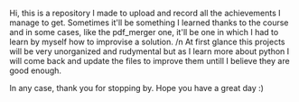 Hi, this is a repository I made to upload and record all the achievements I manage to get. 
Sometimes it'll be something I learned thanks to the course and in some cases, like the pdf_merger one, it'll be one in which I had to learn by myself how to improvise a solution.
/n At first glance this projects will be very unorganized and rudymental but as I learn more about python I will come back and update the files to improve them untill I believe they are good enough.

In any case, thank you for stopping by. Hope you have a great day :)
